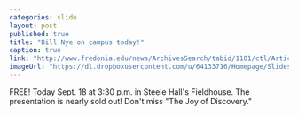 ```yaml
---
categories: slide
layout: post
published: true
title: "Bill Nye on campus today!"
caption: true
link: "http://www.fredonia.edu/news/ArchivesSearch/tabid/1101/ctl/ArticleView/mid/1878/articleId/4918/Excitement_high_for_Bill_Nye_visit_tickets_sold_out_in_four_hours.aspx"
imageUrl: "https://dl.dropboxusercontent.com/u/64133716/Homepage/Slides/bill_nye.jpg"
---
```


FREE! Today Sept. 18 at 3:30 p.m. in Steele Hall's Fieldhouse. The presentation is nearly sold out! Don't miss "The Joy of Discovery."